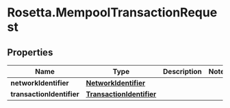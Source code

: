 # Rosetta.MempoolTransactionRequest

## Properties

Name | Type | Description | Notes
------------ | ------------- | ------------- | -------------
**networkIdentifier** | [**NetworkIdentifier**](NetworkIdentifier.md) |  | 
**transactionIdentifier** | [**TransactionIdentifier**](TransactionIdentifier.md) |  | 


